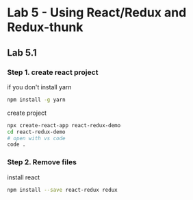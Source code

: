 # Lab 5 - Using React/Redux and Redux-thunk

## Lab 5.1

### Step 1. create react project

if you don't install yarn 

```bash
npm install -g yarn
```

create project

```bash
npx create-react-app react-redux-demo
cd react-redux-demo
# open with vs code
code .
```

### Step 2. Remove files

install react

```bash
npm install --save react-redux redux

```
